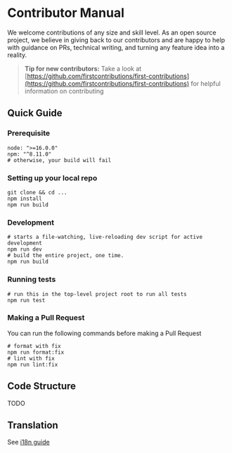 # Contributor Manual

We welcome contributions of any size and skill level. As an open source project, we believe in giving back to our contributors and are happy to help with guidance on PRs, technical writing, and turning any feature idea into a reality.

> **Tip for new contributors:**
> Take a look at [https://github.com/firstcontributions/first-contributions](https://github.com/firstcontributions/first-contributions) for helpful information on contributing

## Quick Guide

### Prerequisite

```shell
node: ">=16.0.0"
npm: "^8.11.0"
# otherwise, your build will fail
```

### Setting up your local repo

```shell
git clone && cd ...
npm install
npm run build
```

### Development

```shell
# starts a file-watching, live-reloading dev script for active development
npm run dev
# build the entire project, one time.
npm run build
```

### Running tests

```shell
# run this in the top-level project root to run all tests
npm run test
```

### Making a Pull Request

You can run the following commands before making a Pull Request

```shell
# format with fix
npm run format:fix
# lint with fix
npm run lint:fix
```

## Code Structure

TODO

## Translation

See [i18n guide](./TRANSLATING.md)
